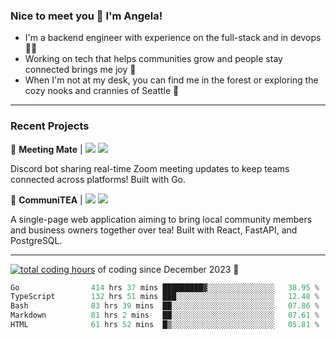 ### Nice to meet you 👋 I'm Angela!

- I'm a backend engineer with experience on the full-stack and in devops 👩‍💻
- Working on tech that helps communities grow and people stay connected brings me joy 🤝
- When I'm not at my desk, you can find me in the forest or exploring the cozy nooks and crannies of Seattle 🧋

---

### Recent Projects

👾 **Meeting Mate** | [![](https://img.shields.io/badge/Code-violet.svg?style=flat-square)](https://github.com/angelajfisher/meeting-mate) [![](https://img.shields.io/badge/Site-violet.svg?style=flat-square)](https://angelajfisher.com/projects/meeting-mate)

Discord bot sharing real-time Zoom meeting updates to keep teams connected across platforms! Built with Go.

🍵 **CommuniTEA** | [![](https://img.shields.io/badge/Code-green.svg?style=flat-square)](https://gitlab.com/angelajfisher/communiTEA) [![](https://img.shields.io/badge/Demo-green.svg?style=flat-square)](https://angelajfisher.gitlab.io/communiTEA/)

A single-page web application aiming to bring local community members and business owners together over tea!  Built with React, FastAPI, and PostgreSQL.

---

<a href="https://wakatime.com/@018c1e94-8745-411f-aea1-f33be044d952"><img src="https://wakatime.com/badge/user/018c1e94-8745-411f-aea1-f33be044d952.svg?style=flat-square" alt="total coding hours" /></a> of coding since December 2023 🌊<br>
<!--START_SECTION:waka-->

```go
Go                414 hrs 37 mins █████████▓░░░░░░░░░░░░░░░   38.95 %
TypeScript        132 hrs 51 mins ███░░░░░░░░░░░░░░░░░░░░░░   12.48 %
Bash              83 hrs 39 mins  ██░░░░░░░░░░░░░░░░░░░░░░░   07.86 %
Markdown          81 hrs 2 mins   ██░░░░░░░░░░░░░░░░░░░░░░░   07.61 %
HTML              61 hrs 52 mins  █▒░░░░░░░░░░░░░░░░░░░░░░░   05.81 %
```

<!--END_SECTION:waka--> 

